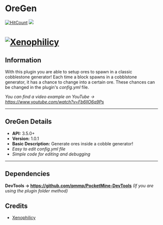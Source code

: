 # OreGen
[![HitCount](http://hits.dwyl.io/Xenophilicy/OreGen.svg)](http://hits.dwyl.io/Xenophilicy/OreGen)
![](https://img.shields.io/discord/490677165289897995.svg?style=flat-square)

# [![Xenophilicy](https://i.imgur.com/ItFx1ZH.png)]()

## Information
With this plugin you are able to setup ores to spawn in a classic cobblestone generator! Each time a block spawns in a cobblstone generator, it has a chance to change into a certain ore. These chances can be changed in the plugin's *config.yml* file.

*You can find a video example on YouTube → https://www.youtube.com/watch?v=Fb6llO6q9Ps*
***

## OreGen Details
* **API:** 3.5.0+
* **Version:** 1.0.1
* **Basic Description:** Generate ores inside a cobble generator!
* *Easy to edit config.yml file*
* *Simple code for editing and debugging*
***

## Dependencies
**DevTools → https://github.com/pmmp/PocketMine-DevTools** *(If you are using the plugin folder method)*

## Credits
* [Xenophilicy](https://github.com/Xenophilicy/)